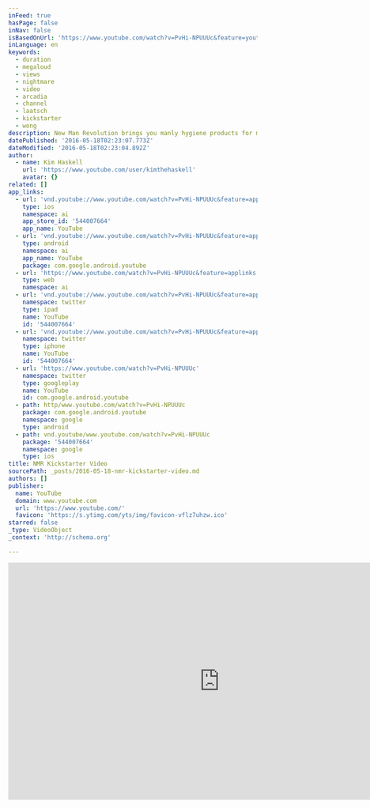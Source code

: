 ```yaml
---
inFeed: true
hasPage: false
inNav: false
isBasedOnUrl: 'https://www.youtube.com/watch?v=PvHi-NPUUUc&feature=youtu.be'
inLanguage: en
keywords:
  - duration
  - megaloud
  - views
  - nightmare
  - video
  - arcadia
  - channel
  - laatsch
  - kickstarter
  - wong
description: New Man Revolution brings you manly hygiene products for manly men. Be sure to check out their products and stellar crowdfunding campaign on Kickstarter.com
datePublished: '2016-05-18T02:23:07.773Z'
dateModified: '2016-05-18T02:23:04.892Z'
author:
  - name: Kim Haskell
    url: 'https://www.youtube.com/user/kimthehaskell'
    avatar: {}
related: []
app_links:
  - url: 'vnd.youtube://www.youtube.com/watch?v=PvHi-NPUUUc&feature=applinks'
    type: ios
    namespace: ai
    app_store_id: '544007664'
    app_name: YouTube
  - url: 'vnd.youtube://www.youtube.com/watch?v=PvHi-NPUUUc&feature=applinks'
    type: android
    namespace: ai
    app_name: YouTube
    package: com.google.android.youtube
  - url: 'https://www.youtube.com/watch?v=PvHi-NPUUUc&feature=applinks'
    type: web
    namespace: ai
  - url: 'vnd.youtube://www.youtube.com/watch?v=PvHi-NPUUUc&feature=applinks'
    namespace: twitter
    type: ipad
    name: YouTube
    id: '544007664'
  - url: 'vnd.youtube://www.youtube.com/watch?v=PvHi-NPUUUc&feature=applinks'
    namespace: twitter
    type: iphone
    name: YouTube
    id: '544007664'
  - url: 'https://www.youtube.com/watch?v=PvHi-NPUUUc'
    namespace: twitter
    type: googleplay
    name: YouTube
    id: com.google.android.youtube
  - path: http/www.youtube.com/watch?v=PvHi-NPUUUc
    package: com.google.android.youtube
    namespace: google
    type: android
  - path: vnd.youtube/www.youtube.com/watch?v=PvHi-NPUUUc
    package: '544007664'
    namespace: google
    type: ios
title: NMR Kickstarter Video
sourcePath: _posts/2016-05-18-nmr-kickstarter-video.md
authors: []
publisher:
  name: YouTube
  domain: www.youtube.com
  url: 'https://www.youtube.com/'
  favicon: 'https://s.ytimg.com/yts/img/favicon-vflz7uhzw.ico'
starred: false
_type: VideoObject
_context: 'http://schema.org'

---
```

<iframe src="https://cdn.embedly.com/widgets/media.html?src=https%3A%2F%2Fwww.youtube.com%2Fembed%2FPvHi-NPUUUc%3Ffeature%3Doembed&amp;url=http%3A%2F%2Fwww.youtube.com%2Fwatch%3Fv%3DPvHi-NPUUUc&amp;image=https%3A%2F%2Fi.ytimg.com%2Fvi%2FPvHi-NPUUUc%2Fhqdefault.jpg&amp;key=b7d04c9b404c499eba89ee7072e1c4f7&amp;type=text%2Fhtml&amp;schema=youtube" width="854" height="480" scrolling="no" frameborder="0" allowfullscreen="" style=""></iframe>